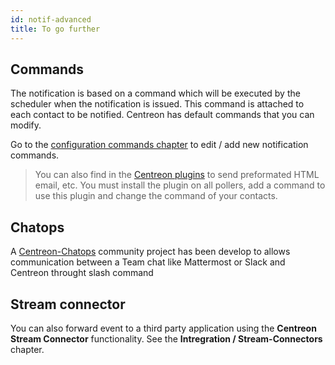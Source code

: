 ```yaml
---
id: notif-advanced
title: To go further
---
```


## Commands

The notification is based on a command which will be executed by the scheduler when the notification is issued. This
command is attached to each contact to be notified. Centreon has default commands that you can modify.

Go to the [configuration commands chapter](../monitoring/basic-objects/commands#definition) to edit / add new notification commands.

> You can also find in the [Centreon plugins](https://github.com/centreon/centreon-plugins/tree/master/notification) to
> send preformated HTML email, etc. You must install the plugin on all pollers, add a command to use this plugin and
> change the command of your contacts.

## Chatops

A [Centreon-Chatops](https://github.com/centreon/centreon-chatops) community project has been develop to allows
communication between a Team chat like Mattermost or Slack and Centreon throught slash command

## Stream connector

You can also forward event to a third party application using the **Centreon Stream Connector** functionality.
See the **Intregration / Stream-Connectors** chapter.
